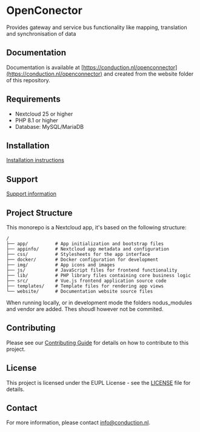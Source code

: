 # OpenConector

Provides gateway and service bus functionality like mapping, translation and synchronisation of data

## Documentation

Documentation is available at [https://conduction.nl/openconnector](https://conduction.nl/openconnector) and created from the website folder of this repository.

## Requirements

- Nextcloud 25 or higher
- PHP 8.1 or higher
- Database: MySQL/MariaDB


## Installation

[Installation instructions](https://conduction.nl/openconnector/installation)

## Support

[Support information](https://conduction.nl/openconnector/support)

## Project Structure

This monorepo is a Nextcloud app, it's based on the following structure:

    /
    ├── app/          # App initialization and bootstrap files
    ├── appinfo/      # Nextcloud app metadata and configuration
    ├── css/          # Stylesheets for the app interface
    ├── docker/       # Docker configuration for development
    ├── img/          # App icons and images
    ├── js/           # JavaScript files for frontend functionality
    ├── lib/          # PHP library files containing core business logic
    ├── src/          # Vue.js frontend application source code
    ├── templates/    # Template files for rendering app views
    └── website/      # Documentation website source files

When running locally, or in development mode the folders nodus_modules and vendor are added. Thes shoudl however not be commited.

## Contributing

Please see our [Contributing Guide](CONTRIBUTING.md) for details on how to contribute to this project.

## License

This project is licensed under the EUPL License - see the [LICENSE](LICENSE) file for details.

## Contact

For more information, please contact [info@conduction.nl](mailto:info@conduction.nl).
